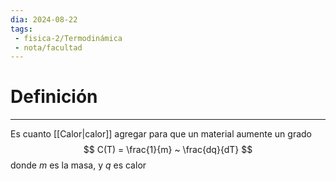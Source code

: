 ```yaml
---
dia: 2024-08-22
tags: 
 - fisica-2/Termodinámica
 - nota/facultad
---
```

# Definición
---
Es cuanto [[Calor|calor]] agregar para que un material aumente un grado $$ C(T) = \frac{1}{m} ~ \frac{dq}{dT} $$ donde $m$ es la masa, y $q$ es calor